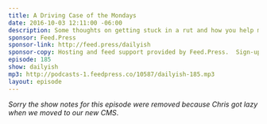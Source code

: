 ```yaml
---
title: A Driving Case of the Mondays
date: 2016-10-03 12:11:00 -06:00
description: Some thoughts on getting stuck in a rut and how you help me get unstuck.
sponsor: Feed.Press
sponsor-link: http://feed.press/dailyish
sponsor-copy: Hosting and feed support provided by Feed.Press.  Sign-up today and try FeedPress on a 14 day trial (no contracts or commitments). Use promo code "dailyish" during checkout to get 10% off your first year.
episode: 185
show: dailyish
mp3: http://podcasts-1.feedpress.co/10587/dailyish-185.mp3
layout: episode
---
```


<em>Sorry the show notes for this episode were removed because Chris got lazy when we moved to our new CMS</em>.

